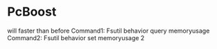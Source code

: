 # PcBoost
will faster than before
Command1: Fsutil behavior query memoryusage
Command2: Fsutil behavior set memoryusage 2
